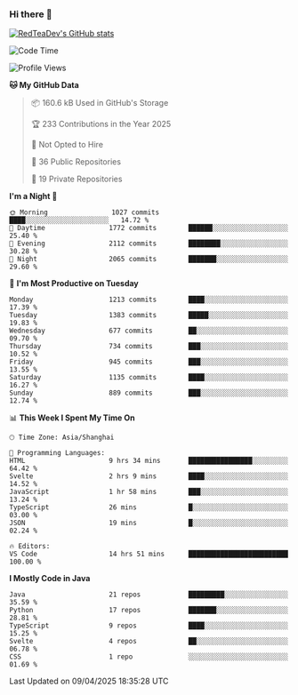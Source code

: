### Hi there 👋

<!--
**RedTeaDev/RedTeaDev** is a ✨ _special_ ✨ repository because its `README.md` (this file) appears on your GitHub profile.

Here are some ideas to get you started:

- 🔭 I’m currently working on ...
- 🌱 I’m currently learning ...
- 👯 I’m looking to collaborate on ...
- 🤔 I’m looking for help with ...
- 💬 Ask me about ...
- 📫 How to reach me: ...
- 😄 Pronouns: ...
- ⚡ Fun fact: ...
-->

<!--
[![wakatime](https://wakatime.com/badge/user/6b101ed0-04c0-4490-9283-eb61f2efff96.svg)](https://wakatime.com/@6b101ed0-04c0-4490-9283-eb61f2efff96)
!-->

[![RedTeaDev's GitHub stats](https://github-readme-stats.vercel.app/api?username=RedTeaDev\&include_all_commits=true)](https://github.com/anuraghazra/github-readme-stats)
<!--
[![willianrod's wakatime stats](https://github-readme-stats.vercel.app/api/wakatime?username=RedTeaDev)](https://github.com/anuraghazra/github-readme-stats)
!-->
<!--START_SECTION:waka-->
![Code Time](http://img.shields.io/badge/Code%20Time-3%2C112%20hrs%2018%20mins-blue)

![Profile Views](http://img.shields.io/badge/Profile%20Views-0-blue)

**🐱 My GitHub Data** 

> 📦 160.6 kB Used in GitHub's Storage 
 > 
> 🏆 233 Contributions in the Year 2025
 > 
> 🚫 Not Opted to Hire
 > 
> 📜 36 Public Repositories 
 > 
> 🔑 19 Private Repositories 
 > 
**I'm a Night 🦉** 

```text
🌞 Morning                1027 commits        ████░░░░░░░░░░░░░░░░░░░░░   14.72 % 
🌆 Daytime                1772 commits        ██████░░░░░░░░░░░░░░░░░░░   25.40 % 
🌃 Evening                2112 commits        ████████░░░░░░░░░░░░░░░░░   30.28 % 
🌙 Night                  2065 commits        ███████░░░░░░░░░░░░░░░░░░   29.60 % 
```
📅 **I'm Most Productive on Tuesday** 

```text
Monday                   1213 commits        ████░░░░░░░░░░░░░░░░░░░░░   17.39 % 
Tuesday                  1383 commits        █████░░░░░░░░░░░░░░░░░░░░   19.83 % 
Wednesday                677 commits         ██░░░░░░░░░░░░░░░░░░░░░░░   09.70 % 
Thursday                 734 commits         ███░░░░░░░░░░░░░░░░░░░░░░   10.52 % 
Friday                   945 commits         ███░░░░░░░░░░░░░░░░░░░░░░   13.55 % 
Saturday                 1135 commits        ████░░░░░░░░░░░░░░░░░░░░░   16.27 % 
Sunday                   889 commits         ███░░░░░░░░░░░░░░░░░░░░░░   12.74 % 
```


📊 **This Week I Spent My Time On** 

```text
🕑︎ Time Zone: Asia/Shanghai

💬 Programming Languages: 
HTML                     9 hrs 34 mins       ████████████████░░░░░░░░░   64.42 % 
Svelte                   2 hrs 9 mins        ████░░░░░░░░░░░░░░░░░░░░░   14.52 % 
JavaScript               1 hr 58 mins        ███░░░░░░░░░░░░░░░░░░░░░░   13.24 % 
TypeScript               26 mins             █░░░░░░░░░░░░░░░░░░░░░░░░   03.00 % 
JSON                     19 mins             █░░░░░░░░░░░░░░░░░░░░░░░░   02.24 % 

🔥 Editors: 
VS Code                  14 hrs 51 mins      █████████████████████████   100.00 % 
```

**I Mostly Code in Java** 

```text
Java                     21 repos            █████████░░░░░░░░░░░░░░░░   35.59 % 
Python                   17 repos            ███████░░░░░░░░░░░░░░░░░░   28.81 % 
TypeScript               9 repos             ████░░░░░░░░░░░░░░░░░░░░░   15.25 % 
Svelte                   4 repos             ██░░░░░░░░░░░░░░░░░░░░░░░   06.78 % 
CSS                      1 repo              ░░░░░░░░░░░░░░░░░░░░░░░░░   01.69 % 
```




 Last Updated on 09/04/2025 18:35:28 UTC
<!--END_SECTION:waka-->


